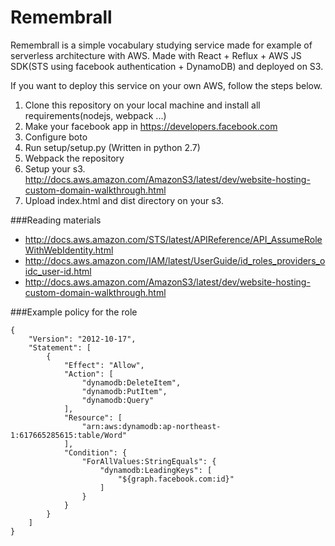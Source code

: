 # Remembrall
Remembrall is a simple vocabulary studying service made for example of serverless architecture with AWS. Made with React + Reflux + AWS JS SDK(STS using facebook authentication + DynamoDB) and deployed on S3.

If you want to deploy this service on your own AWS, follow the steps below.

1. Clone this repository on your local machine and install all requirements(nodejs, webpack ...)
2. Make your facebook app in https://developers.facebook.com
3. Configure boto
4. Run setup/setup.py (Written in python 2.7)
5. Webpack the repository
6. Setup your s3. http://docs.aws.amazon.com/AmazonS3/latest/dev/website-hosting-custom-domain-walkthrough.html
7. Upload index.html and dist directory on your s3.


###Reading materials
* http://docs.aws.amazon.com/STS/latest/APIReference/API_AssumeRoleWithWebIdentity.html
* http://docs.aws.amazon.com/IAM/latest/UserGuide/id_roles_providers_oidc_user-id.html
* http://docs.aws.amazon.com/AmazonS3/latest/dev/website-hosting-custom-domain-walkthrough.html


###Example policy for the role
```
{
    "Version": "2012-10-17",
    "Statement": [
        {
            "Effect": "Allow",
            "Action": [
                "dynamodb:DeleteItem",
                "dynamodb:PutItem",
                "dynamodb:Query"
            ],
            "Resource": [
                "arn:aws:dynamodb:ap-northeast-1:617665285615:table/Word"
            ],
            "Condition": {
                "ForAllValues:StringEquals": {
                    "dynamodb:LeadingKeys": [
                        "${graph.facebook.com:id}"
                    ]
                }
            }
        }
    ]
}
```
